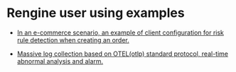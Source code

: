 # Rengine user using examples

- [In an e-commerce scenario, an example of client configuration for risk rule detection when creating an order.](./client-using-for-ecommerce-order/client-using-for-ecommerce-order.md)

- [Massive log collection based on OTEL(otlp) standard protocol, real-time abnormal analysis and alarm.](./applog-realtime-analysis-alarm/applog-realtime-analysis-alarm.md)


